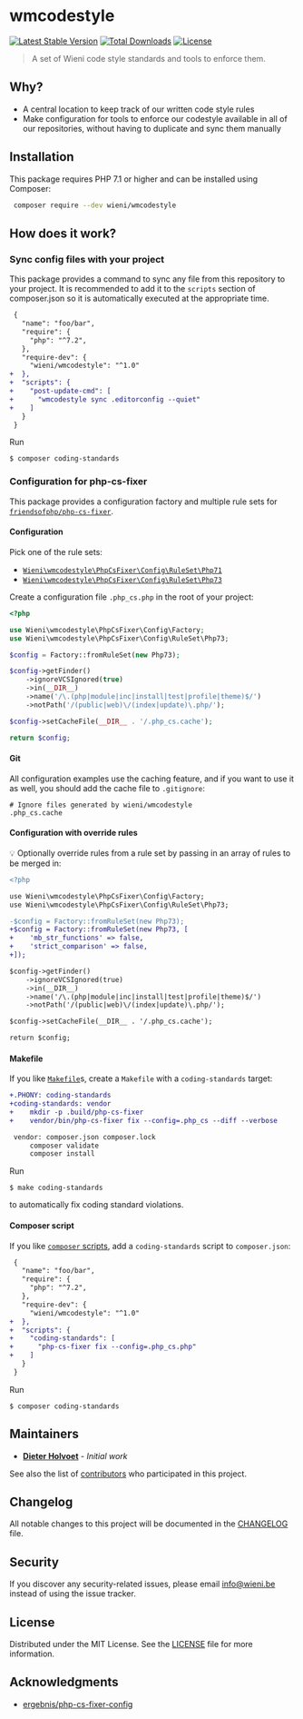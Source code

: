 wmcodestyle
======================

[![Latest Stable Version](https://poser.pugx.org/wieni/wmcodestyle/v/stable)](https://packagist.org/packages/wieni/wmcodestyle)
[![Total Downloads](https://poser.pugx.org/wieni/wmcodestyle/downloads)](https://packagist.org/packages/wieni/wmcodestyle)
[![License](https://poser.pugx.org/wieni/wmcodestyle/license)](https://packagist.org/packages/wieni/wmcodestyle)

> A set of Wieni code style standards and tools to enforce them.

## Why?
- A central location to keep track of our written code style rules
- Make configuration for tools to enforce our codestyle available in all
  of our repositories, without having to duplicate and sync them
  manually

## Installation

This package requires PHP 7.1 or higher and can be installed using
Composer:

```bash
 composer require --dev wieni/wmcodestyle
```

## How does it work?

### Sync config files with your project
This package provides a command to sync any file from this repository to
your project. It is recommended to add it to the `scripts` section of
composer.json so it is automatically executed at the appropriate time. 

```diff
 {
   "name": "foo/bar",
   "require": {
     "php": "^7.2",
   },
   "require-dev": {
     "wieni/wmcodestyle": "^1.0"
+  },
+  "scripts": {
+    "post-update-cmd": [
+      "wmcodestyle sync .editorconfig --quiet"
+    ]
   }
 }
```

Run

```
$ composer coding-standards
```

### Configuration for php-cs-fixer

This package provides a configuration factory and multiple rule sets for
[`friendsofphp/php-cs-fixer`](http://github.com/FriendsOfPHP/PHP-CS-Fixer).

#### Configuration

Pick one of the rule sets:

* [`Wieni\wmcodestyle\PhpCsFixer\Config\RuleSet\Php71`](src/PhpCsFixer/Config/RuleSet/Php71.php)
* [`Wieni\wmcodestyle\PhpCsFixer\Config\RuleSet\Php73`](src/PhpCsFixer/Config/RuleSet/Php73.php)

Create a configuration file `.php_cs.php` in the root of your project:

```php
<?php

use Wieni\wmcodestyle\PhpCsFixer\Config\Factory;
use Wieni\wmcodestyle\PhpCsFixer\Config\RuleSet\Php73;

$config = Factory::fromRuleSet(new Php73);

$config->getFinder()
    ->ignoreVCSIgnored(true)
    ->in(__DIR__)
    ->name('/\.(php|module|inc|install|test|profile|theme)$/')
    ->notPath('/(public|web)\/(index|update)\.php/');

$config->setCacheFile(__DIR__ . '/.php_cs.cache');

return $config;
```

#### Git

All configuration examples use the caching feature, and if you want to
use it as well, you should add the cache file to `.gitignore`:

```gitignore
# Ignore files generated by wieni/wmcodestyle
.php_cs.cache
```

#### Configuration with override rules

:bulb: Optionally override rules from a rule set by passing in an array of rules to be merged in:

```diff
<?php

use Wieni\wmcodestyle\PhpCsFixer\Config\Factory;
use Wieni\wmcodestyle\PhpCsFixer\Config\RuleSet\Php73;

-$config = Factory::fromRuleSet(new Php73);
+$config = Factory::fromRuleSet(new Php73, [
+    'mb_str_functions' => false,
+    'strict_comparison' => false,
+]);

$config->getFinder()
    ->ignoreVCSIgnored(true)
    ->in(__DIR__)
    ->name('/\.(php|module|inc|install|test|profile|theme)$/')
    ->notPath('/(public|web)\/(index|update)\.php/');

$config->setCacheFile(__DIR__ . '/.php_cs.cache');

return $config;
```

#### Makefile

If you like [`Makefile`](https://www.gnu.org/software/make/manual/make.html#Introduction)s, create a `Makefile` with a `coding-standards` target:

```diff
+.PHONY: coding-standards
+coding-standards: vendor
+	 mkdir -p .build/php-cs-fixer
+    vendor/bin/php-cs-fixer fix --config=.php_cs --diff --verbose

 vendor: composer.json composer.lock
     composer validate
     composer install
```

Run

```
$ make coding-standards
```

to automatically fix coding standard violations.

#### Composer script

If you like [`composer` scripts](https://getcomposer.org/doc/articles/scripts.md), add a `coding-standards` script to `composer.json`:

```diff
 {
   "name": "foo/bar",
   "require": {
     "php": "^7.2",
   },
   "require-dev": {
     "wieni/wmcodestyle": "^1.0"
+  },
+  "scripts": {
+    "coding-standards": [
+      "php-cs-fixer fix --config=.php_cs.php"
+    ]
   }
 }
```

Run

```
$ composer coding-standards
```

## Maintainers
* [**Dieter Holvoet**](https://github.com/DieterHolvoet) - *Initial
  work*

See also the list of
[contributors](https://github.com/wieni/wmmailable/contributors) who
participated in this project.

## Changelog
All notable changes to this project will be documented in the
[CHANGELOG](CHANGELOG.md) file.

## Security
If you discover any security-related issues, please email
[info@wieni.be](mailto:info@wieni.be) instead of using the issue
tracker.

## License
Distributed under the MIT License. See the [LICENSE](LICENSE.md) file
for more information.

## Acknowledgments
- [ergebnis/php-cs-fixer-config](https://github.com/ergebnis/php-cs-fixer-config)
